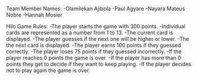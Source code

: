 Team Member Names:
-Olamilekan Ajibola
-Paul Agyare
-Nayara Mateus Nobre
-Hannah Mosier

Hilo Game Rules:
-The player starts the game with 300 points.
-Individual cards are represented as a number from 1 to 13.
-The current card is displayed.
-The player guesses if the next one will be higher or lower.
-The the next card is displayed.
-The player earns 100 points if they guessed correctly.
-The player loses 75 points if they guessed incorrectly.
-If the player reaches 0 points the game is over.
-If the player has more than 0 points they get to decide if they want to keep playing.
-If the player decides not to play again the game is over.

